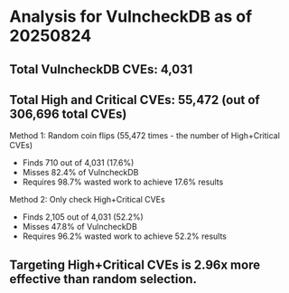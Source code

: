 # Analysis for VulncheckDB as of 20250824

## Total VulncheckDB CVEs: 4,031
## Total High and Critical CVEs: 55,472 (out of 306,696 total CVEs)

Method 1: Random coin flips (55,472 times - the number of High+Critical CVEs)
  - Finds 710 out of 4,031 (17.6%)
  - Misses 82.4% of VulncheckDB
  - Requires 98.7% wasted work to achieve 17.6% results

Method 2: Only check High+Critical CVEs
  - Finds 2,105 out of 4,031 (52.2%)
  - Misses 47.8% of VulncheckDB
  - Requires 96.2% wasted work to achieve 52.2% results

## Targeting High+Critical CVEs is 2.96x more effective than random selection.
